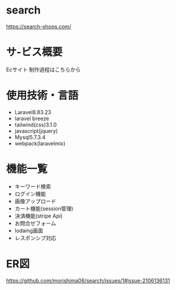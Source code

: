 # search
https://search-shops.com/

# サ-ビス概要
Ecサイト
制作過程はこちらから

# 使用技術・言語

- Laravel8.83.23
 - laravel breeze
 - tailwind(css)3.1.0
- javascript(jquery)
- Mysql5.7.3.4
- webpack(laravelmix)

# 機能一覧
  - キーワード検索
  - ログイン機能
  - 画像アップロード
  - カート機能(session管理)
  - 決済機能(stripe Api)
  - お問合せフォーム
  - lodaing画面
  - レスポンシブ対応

  # ER図
https://github.com/morishima06/search/issues/1#issue-2106136131
